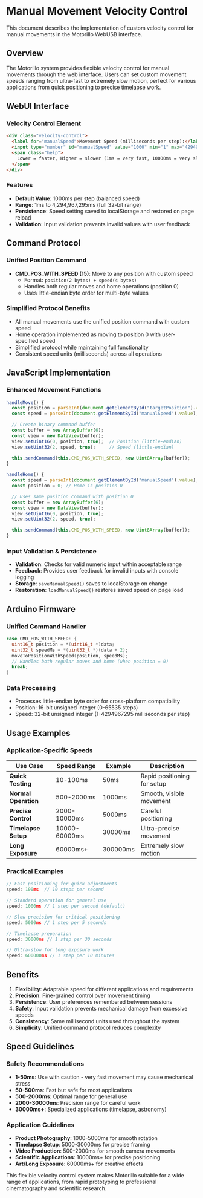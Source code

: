 # Manual Movement Velocity Control

This document describes the implementation of custom velocity control for manual movements in the Motorillo WebUSB interface.

## Overview

The Motorillo system provides flexible velocity control for manual movements through the web interface. Users can set custom movement speeds ranging from ultra-fast to extremely slow motion, perfect for various applications from quick positioning to precise timelapse work.

## WebUI Interface

### Velocity Control Element

```html
<div class="velocity-control">
  <label for="manualSpeed">Movement Speed (milliseconds per step):</label>
  <input type="number" id="manualSpeed" value="1000" min="1" max="4294967295" />
  <span class="help">
    Lower = faster, Higher = slower (1ms = very fast, 10000ms = very slow)
  </span>
</div>
```

### Features

- **Default Value**: 1000ms per step (balanced speed)
- **Range**: 1ms to 4,294,967,295ms (full 32-bit range)
- **Persistence**: Speed setting saved to localStorage and restored on page reload
- **Validation**: Input validation prevents invalid values with user feedback

## Command Protocol

### Unified Position Command

- **CMD_POS_WITH_SPEED (15)**: Move to any position with custom speed
  - Format: `position(2 bytes) + speed(4 bytes)`
  - Handles both regular moves and home operations (position 0)
  - Uses little-endian byte order for multi-byte values

### Simplified Protocol Benefits

- All manual movements use the unified position command with custom speed
- Home operation implemented as moving to position 0 with user-specified speed
- Simplified protocol while maintaining full functionality
- Consistent speed units (milliseconds) across all operations

## JavaScript Implementation

### Enhanced Movement Functions

```javascript
handleMove() {
  const position = parseInt(document.getElementById("targetPosition").value);
  const speed = parseInt(document.getElementById("manualSpeed").value);

  // Create binary command buffer
  const buffer = new ArrayBuffer(6);
  const view = new DataView(buffer);
  view.setUint16(0, position, true);  // Position (little-endian)
  view.setUint32(2, speed, true);     // Speed (little-endian)

  this.sendCommand(this.CMD_POS_WITH_SPEED, new Uint8Array(buffer));
}

handleHome() {
  const speed = parseInt(document.getElementById("manualSpeed").value);
  const position = 0; // Home is position 0

  // Uses same position command with position 0
  const buffer = new ArrayBuffer(6);
  const view = new DataView(buffer);
  view.setUint16(0, position, true);
  view.setUint32(2, speed, true);

  this.sendCommand(this.CMD_POS_WITH_SPEED, new Uint8Array(buffer));
}
```

### Input Validation & Persistence

- **Validation**: Checks for valid numeric input within acceptable range
- **Feedback**: Provides user feedback for invalid inputs with console logging
- **Storage**: `saveManualSpeed()` saves to localStorage on change
- **Restoration**: `loadManualSpeed()` restores saved speed on page load

## Arduino Firmware

### Unified Command Handler

```cpp
case CMD_POS_WITH_SPEED: {
  uint16_t position = *(uint16_t *)data;
  uint32_t speedMs = *(uint32_t *)(data + 2);
  moveToPositionWithSpeed(position, speedMs);
  // Handles both regular moves and home (when position = 0)
  break;
}
```

### Data Processing

- Processes little-endian byte order for cross-platform compatibility
- Position: 16-bit unsigned integer (0-65535 steps)
- Speed: 32-bit unsigned integer (1-4294967295 milliseconds per step)

## Usage Examples

### Application-Specific Speeds

| Use Case             | Speed Range   | Example  | Description                 |
| -------------------- | ------------- | -------- | --------------------------- |
| **Quick Testing**    | 10-100ms      | 50ms     | Rapid positioning for setup |
| **Normal Operation** | 500-2000ms    | 1000ms   | Smooth, visible movement    |
| **Precise Control**  | 2000-10000ms  | 5000ms   | Careful positioning         |
| **Timelapse Setup**  | 10000-60000ms | 30000ms  | Ultra-precise movement      |
| **Long Exposure**    | 60000ms+      | 300000ms | Extremely slow motion       |

### Practical Examples

```javascript
// Fast positioning for quick adjustments
speed: 100ms  // 10 steps per second

// Standard operation for general use
speed: 1000ms // 1 step per second (default)

// Slow precision for critical positioning
speed: 5000ms // 1 step per 5 seconds

// Timelapse preparation
speed: 30000ms // 1 step per 30 seconds

// Ultra-slow for long exposure work
speed: 600000ms // 1 step per 10 minutes
```

## Benefits

1. **Flexibility**: Adaptable speed for different applications and requirements
2. **Precision**: Fine-grained control over movement timing
3. **Persistence**: User preferences remembered between sessions
4. **Safety**: Input validation prevents mechanical damage from excessive speeds
5. **Consistency**: Same millisecond units used throughout the system
6. **Simplicity**: Unified command protocol reduces complexity

## Speed Guidelines

### Safety Recommendations

- **1-50ms**: Use with caution - very fast movement may cause mechanical stress
- **50-500ms**: Fast but safe for most applications
- **500-2000ms**: Optimal range for general use
- **2000-30000ms**: Precision range for careful work
- **30000ms+**: Specialized applications (timelapse, astronomy)

### Application Guidelines

- **Product Photography**: 1000-5000ms for smooth rotation
- **Timelapse Setup**: 5000-30000ms for precise framing
- **Video Production**: 500-2000ms for smooth camera movements
- **Scientific Applications**: 10000ms+ for precise positioning
- **Art/Long Exposure**: 60000ms+ for creative effects

This flexible velocity control system makes Motorillo suitable for a wide range of applications, from rapid prototyping to professional cinematography and scientific research.
